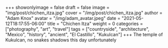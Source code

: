 +++
showonlyimage = false
draft = false
image = "img/post/chichen_itza.jpg"
cover = "/img/post/chichen_itza.jpg"
author = "Adam Knox"
avatar = "/img/adam_avatar.jpeg"
date = "2021-05-12T18:17:55-06:00"
title = "Chichen Itza"
weight = 0
categories = ["photography", "art", "travel"]
tags = ["countryside", "architecture", "Mexico", "history", "ancient", "El Castillo", "Kukulcan"]
+++
The temple of Kukulcan, no snakes shadows this day unfortunately
